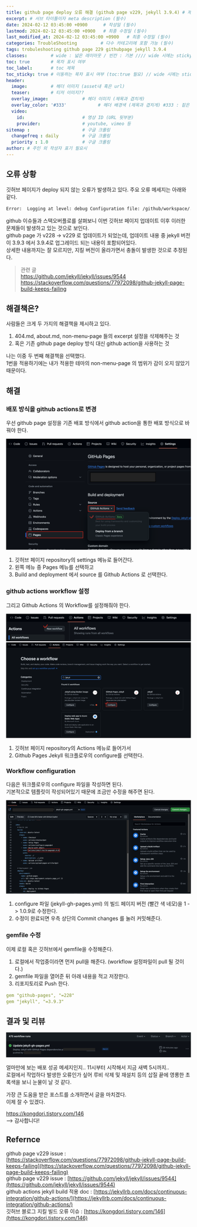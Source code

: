 ```yaml
---
title: github page deploy 오류 해결 (github page v229, jekyll 3.9.4) # 제목 (필수)
excerpt: # 서브 타이틀이자 meta description (필수)
date: 2024-02-12 03:45:00 +0900      # 작성일 (필수)
lastmod: 2024-02-12 03:45:00 +0900   # 최종 수정일 (필수)
last_modified_at: 2024-02-12 03:45:00 +0900   # 최종 수정일 (필수)
categories: TroubleShooting         # 다수 카테고리에 포함 가능 (필수)
tags: trobuleshooting github page 229 githubpage jekyll 3.9.4                    # 태그 복수개 가능 (필수)
classes:         # wide : 넓은 레이아웃 / 빈칸 : 기본 //// wide 시에는 sticky toc 불가
toc: true        # 목차 표시 여부
toc_label:       # toc 제목
toc_sticky: true # 이동하는 목차 표시 여부 (toc:true 필요) // wide 시에는 sticky toc 불가
header: 
  image:         # 헤더 이미지 (asset내 혹은 url)
  teaser:        # 티저 이미지??
  overlay_image:             # 헤더 이미지 (제목과 겹치게)
  overlay_color: '#333'            # 헤더 배경색 (제목과 겹치게) #333 : 짙은 회색 (필수)
  video:
    id:                      # 영상 ID (URL 뒷부분)
    provider:                # youtube, vimeo 등
sitemap :                    # 구글 크롤링
  changefreq : daily         # 구글 크롤링
  priority : 1.0             # 구글 크롤링
author: # 주인 외 작성자 표기 필요시
---
```

<!--postNo: 20240212_002-->

## 오류 상황  

깃허브 페이지가 deploy 되지 않는 오류가 발생하고 있다. 주요 오류 메세지는 아래와 같다.  

```bash
Error:  Logging at level: debug Configuration file: /github/workspace/./_config.yml GitHub Pages: github-pages v229 GitHub Pages: jekyll v3.9.4 Theme: jekyll-theme-primer Theme source: /usr/local/bundle/gems/jekyll-theme-primer-0.6.0 Requiring: jekyll-github-metadata Requiring: ...
```

github 이슈들과 스택오버플로를 살펴보니 이번 깃허브 페이지 업데이트 이후 이러한 문제들이 발생하고 있는 것으로 보인다.  
github page 가 v228 -> v229 로 업데이트가 되었는데, 업데이트 내용 중 jekyll 버전이 3.9.3 에서 3.9.4로 업그레이드 되는 내용이 포함되어있다.  
상세한 내용까지는 잘 모르지만, 지킬 버전이 올라가면서 충돌이 발생한 것으로 추정된다.  

> 관련 글  
> https://github.com/jekyll/jekyll/issues/9544  
> https://stackoverflow.com/questions/77972098/github-jekyll-page-build-keeps-failing  


## 해결책은?  

사람들은 크게 두 가지의 해결책을 제시하고 있다.  

1. 404.md, about.md, non-menu-page 들의 excerpt 설정을 삭제해주는 것  
2. 혹은 기존 github page deploy 방식 대신 github action을 사용하는 것  

나는 이중 두 번째 해결책을 선택했다.  
1번을 적용하기에는 내가 적용한 테마의 non-menu-page 의 범위가 감이 오지 않았기 때문이다.  

## 해결  

### 배포 방식을 github actions로 변경  

우선 github page 설정을 기존 배포 방식에서 github action을 통한 배포 방식으로 바꿔야 한다.  

![](/assets/images/20240212_002_001.png)  

1. 깃허브 페이지 repository의 settings 메뉴로 들어간다.  
2. 왼쪽 메뉴 중 Pages 메뉴를 선택하고  
3. Build and deployment 에서 source 를 Github Actions 로 선택한다.  

### github actions workflow 설정  

그리고 Github Actions 의 Workflow를 설정해줘야 한다.  

![](/assets/images/20240212_002_002.png)  
![](/assets/images/20240212_002_003.png)  

1. 깃허브 페이지 repository의 Actions 메뉴로 들어가서  
2. Github Pages Jekyll 워크플로우의 configure를 선택한다.  

### Workflow configuration  

다음은 워크플로우의 configure 파일을 작성하면 된다.  
기본적으로 템플릿이 작성되어있기 때문에 조금만 수정을 해주면 된다.  

![](/assets/images/20240212_002_004.png)  

1. configure 파일 (jekyll-gh-pages.yml) 의 빌드 페이지 버전 (빨간 색 네모)을 1 - > 1.0.9로 수정한다.  
2. 수정이 완료되면 우측 상단의 Commit changes 를 눌러 커밋해준다.  

### gemfile 수정  

이제 로컬 혹은 깃허브에서 gemfile을 수정해준다.  

1. 로컬에서 작업중이라면 먼저 pull을 해준다. (workflow 설정파일이 pull 될 것이다.)  
2. gemfile 파일을 열어준 뒤 아래 내용을 적고 저장한다.  
3. 리포지토리로 Push 한다.  

```yml
gem "github-pages", "=228"
gem "jekyll", "=3.9.3"
```

## 결과 및 리뷰

![](/assets/images/20240212_002_005.png)  

얼마만에 보는 배포 성공 메세지인지.. 11시부터 시작해서 지금 새벽 5시까지..  
로컬에서 작업하다 발생한 오류인가 싶어 루비 삭제 및 재설치 등의 삽질 끝에 영롱한 초록색을 보니 눈물이 날 것 같다.  

가장 큰 도움을 받은 포스트를 소개하면서 글을 마치겠다.  
이제 잘 수 있겠다.  

https://kongdori.tistory.com/146  
--> 감사합니다!  

## Refernce  

github page v229 issue : [https://stackoverflow.com/questions/77972098/github-jekyll-page-build-keeps-failing](https://stackoverflow.com/questions/77972098/github-jekyll-page-build-keeps-failing)  
github page v229 issue : [https://github.com/jekyll/jekyll/issues/9544](https://github.com/jekyll/jekyll/issues/9544)  
github actions jekyll build 적용 doc : [https://jekyllrb.com/docs/continuous-integration/github-actions/](https://jekyllrb.com/docs/continuous-integration/github-actions/)  
깃허브 블로그 지킬 빌드 오류 이슈 : [https://kongdori.tistory.com/146](https://kongdori.tistory.com/146)  